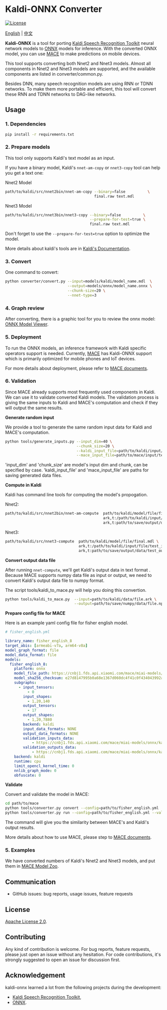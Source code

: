 # Kaldi-ONNX Converter

[![License](https://img.shields.io/badge/License-Apache%202.0-blue.svg)](LICENSE)

[English](README.md) | [中文](README_zh.md)

**Kaldi-ONNX** is a tool for porting [Kaldi Speech Recognition Toolkit](https://github.com/kaldi-asr/kaldi) 
neural network models to [ONNX](https://github.com/onnx/onnx) models for inference.
With the converted ONNX model, you can use [MACE](https://github.com/XiaoMi/mace)
to make predictions on mobile devices.

This tool supports converting both Nnet2 and Nnet3 models. Almost all components
in Nnet2 and Nnet3 models are supported, and the available components are listed
in converter/common.py. 

Besides DNN, many speech recognition models are using RNN or TDNN networks.
To make them more portable and efficient, this tool will convert these RNN and
TDNN networks to DAG-like networks.

## Usage

### 1. Dependencies

```sh
pip install -r requirements.txt
```

### 2. Prepare models
This tool only supports Kaldi's text model as an input.

If you have a binary model, Kaldi's `nnet-am-copy` or `nnet3-copy` tool can help you get a text one:

Nnet2 Model

```sh
path/to/kaldi/src/nnet2bin/nnet-am-copy --binary=false          \
                                        final.raw text.mdl
```

Nnet3 Model

```sh
path/to/kaldi/src/nnet3bin/nnet3-copy --binary=false          \
                                      --prepare-for-test=true \
                                      final.raw text.mdl
```

Don't forget to use the `--prepare-for-test=true` option to optimize the model.

More details about kaldi's tools  are in [Kaldi's Documentation](http://kaldi-asr.org/doc/).


### 3. Convert
One command to convert:

```sh
python converter/convert.py --input=models/kaldi/model_name.mdl  \
                            --output=models/onnx/model_name.onnx \
                            --chunk-size=20 \
                            --nnet-type=3
```


### 4. Graph review
After converting, there is a graphic tool for you to review the onnx model: [ONNX Model Viewer](https://lutzroeder.github.io/netron/).


### 5. Deployment

To run the ONNX models, an inference framework with Kaldi specific operators support is needed.
Currently, [MACE](https://github.com/XiaoMi/mace) has Kaldi-ONNX support which is primarily optimized for mobile phones and IoT devices.

For more details about deployment, please refer to [MACE documents](https://mace.readthedocs.io/en/latest/).


### 6. Validation

Since MACE already supports most frequently used components in Kaldi.
 We can use it to validate converted Kaldi models.
The validation process is giving the same inputs to Kaldi and MACE's computation and
 check if they will output the same results.

**Generate random input**

We provide a tool to generate the same random input data for Kaldi and MACE's computation.

```sh
python tools/generate_inputs.py --input_dim=40 \
                                --chunk_size=20 \
                                --kaldi_input_file=path/to/kaldi/input/test_input.ark \
                                --mace_input_file=path/to/mace/input/test_input.npy

```
'input_dim' and 'chunk_size' are model's input dim and chunk, can be specified by case.
'kaldi_input_file' and 'mace_input_file' are paths for saving generated data files. 

**Compute in Kaldi**

Kaldi has command line tools for computing the model's propogation.

Nnet2:

```sh
path/to/kaldi/src/nnet2bin/nnet-am-compute  path/to/kaldi/model/file/final.mdl \
                                            ark,t:/path/to/kaldi/input/file/test_input.ark \
                                            ark,t:path/to/save/output/data/test_output.ark

```

Nnet3:

```sh
path/to/kaldi/src/nnet3-compute  path/to/kaldi/model/file/final.mdl \
                                 ark,t:/path/to/kaldi/input/file/test_input.ark \
                                 ark,t:path/to/save/output/data/test_output.ark

```
**Convert output data file**

After running `nnet-compute`, we'll get Kaldi's output data in text format .
Because MACE supports numpy data file as input or output, we need to convert Kaldi's output data file to numpy format.

The script tools/kaldi_to_mace.py will help you doing this convertion.

```sh
python tools/kaldi_to_mace.py  --input=path/to/kaldi/data/file.ark \
                               --output=path/to/save/numpy/data/file.npy
```

**Prepare config file for MACE**

Here is an example yaml config file for fisher english model.

```yaml
# fisher_english.yml

library_name: fisher_english_8
target_abis: [armeabi-v7a, arm64-v8a]
model_graph_format: file
model_data_format: file
models:
  fisher_english_8:
    platform: onnx
    model_file_path: https://cnbj1.fds.api.xiaomi.com/mace/miai-models/onnx/kaldi/nnet2/fisher_english_8_nnet_a.onnx
    model_sha256_checksum: e27d8147995b0a68e1367d060dc4f41c0f434043992a52548ff961e4e1e87e6c
    subgraphs:
      - input_tensors:
          - 0
        input_shapes:
          - 1,20,140
        output_tensors:
          - 17
        output_shapes:
          - 1,20,7880
        backend: kaldi
        input_data_formats: NONE
        output_data_formats: NONE
        validation_inputs_data:
            - https://cnbj1.fds.api.xiaomi.com/mace/miai-models/onnx/kaldi/data/kaldi_input_20_140.npy
        validation_outputs_data:
            - https://cnbj1.fds.api.xiaomi.com/mace/miai-models/onnx/kaldi/data/test_fisher_english_8_20_140_out.npy
    backend: kaldi
    runtime: cpu
    limit_opencl_kernel_time: 0
    nnlib_graph_mode: 0
    obfuscate: 0

```

**Validate**

Convert and validate the model in MACE:

```sh
cd path/to/mace
python tools/converter.py convert --config=path/to/fisher_english.yml
python tools/converter.py run --config=path/to/fisher_english.yml --validate

```
The command will give you the similarity between MACE's and Kaldi's output results.

More details about how to use MACE, please step to [MACE documents](https://mace.readthedocs.io/en/latest/).

### 5. Examples

We have converted numbers of Kaldi's Nnet2 and Nnet3 models, and put them in [MACE Model Zoo](https://github.com/XiaoMi/mace-models).


## Communication
* GitHub issues: bug reports, usage issues, feature requests


## License
[Apache License 2.0](LICENSE).


## Contributing
Any kind of contribution is welcome. For bug reports, feature requests,
please just open an issue without any hesitation. For code contributions, it's
strongly suggested to open an issue for discussion first.


## Acknowledgement
kaldi-onnx learned a lot from the following projects during the development:
* [Kaldi Speech Recognition Toolkit](https://github.com/kaldi-asr/kaldi),
* [ONNX](https://github.com/onnx/onnx).
